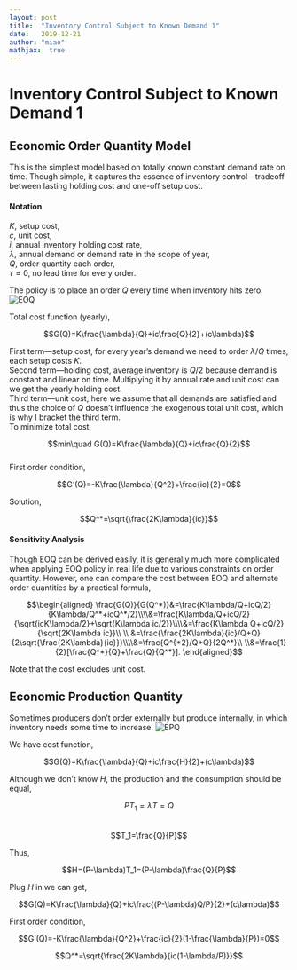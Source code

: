 ```yaml
---
layout: post
title:  "Inventory Control Subject to Known Demand 1"
date:   2019-12-21
author: "miao"
mathjax:  true
---
```



# Inventory Control Subject to Known Demand 1
## Economic Order Quantity Model
This is the simplest model based on totally known constant demand rate on time. Though simple, it captures the essence of inventory control—tradeoff between lasting holding cost and one-off setup cost.
#### Notation
$K$, setup cost,   
$c$, unit cost,   
$i$, annual inventory holding cost rate,   
$\lambda$, annual demand or demand rate in the scope of year,    
$Q$, order quantity each order,    
$\tau=0$, no lead time for every order.

The policy is to place an order $Q$ every time when inventory hits zero.
![EOQ](https://i.loli.net/2019/11/23/oC3KMG9NaPQOJ2A.jpg)

Total cost function (yearly),  

$$G(Q)=K\frac{\lambda}{Q}+ic\frac{Q}{2}+(c\lambda)$$      

First term—setup cost, for every year’s demand we need to order $\lambda/Q$ times, each setup costs $K$.    
Second term—holding cost, average inventory is $Q/2$ because demand is constant and linear on time. Multiplying it by annual rate and unit cost can we get the yearly holding cost.    
Third term—unit cost, here we assume that all demands are satisfied and thus the choice of $Q$ doesn’t influence the exogenous total unit cost, which is why I bracket the third term.   
To minimize total cost,    


$$min\quad G(Q)=K\frac{\lambda}{Q}+ic\frac{Q}{2}$$      
First order condition,   

$$G’(Q)=-K\frac{\lambda}{Q^2}+\frac{ic}{2}=0$$   

Solution,   

$$Q^*=\sqrt{\frac{2K\lambda}{ic}}$$    

#### Sensitivity Analysis
Though EOQ can be derived easily, it is generally much more complicated when applying EOQ policy in real life due to various constraints on order quantity. However, one can compare the cost between EOQ and alternate order quantities by a practical formula,    

$$\begin{aligned}
\frac{G(Q)}{G(Q^*)}&=\frac{K\lambda/Q+icQ/2}{K\lambda/Q^*+icQ^*/2}\\\\&=\frac{K\lambda/Q+icQ/2}{\sqrt{icK\lambda/2}+\sqrt{K\lambda ic/2}}\\\\&=\frac{K\lambda Q+icQ/2}{\sqrt{2K\lambda ic}}\\ \\
&=\frac{\frac{2K\lambda}{ic}/Q+Q}{2\sqrt{\frac{2K\lambda}{ic}}}\\\\&=\frac{Q^{*2}/Q+Q}{2Q^*}\\
\\&=\frac{1}{2}[\frac{Q^*}{Q}+\frac{Q}{Q^*}].
\end{aligned}$$    

Note that the cost excludes unit cost.

## Economic Production Quantity
Sometimes producers don’t order externally but produce internally, in which inventory needs some time to increase.
![EPQ](https://i.loli.net/2019/11/23/PGWyhbHNiLVwraq.jpg)

We have cost function,    

$$G(Q)=K\frac{\lambda}{Q}+ic\frac{H}{2}+(c\lambda)$$   

Although we don’t know $H$, the production and the consumption should be equal,   

$$PT_1=\lambda T=Q$$   
$$T_1=\frac{Q}{P}$$    

Thus,   

$$H=(P-\lambda)T_1=(P-\lambda)\frac{Q}{P}$$    

Plug $H$ in we can get,    

$$G(Q)=K\frac{\lambda}{Q}+ic\frac{(P-\lambda)Q/P}{2}+(c\lambda)$$    

First order condition,    

$$G’(Q)=-K\frac{\lambda}{Q^2}+\frac{ic}{2}(1-\frac{\lambda}{P})=0$$    

$$Q^*=\sqrt{\frac{2K\lambda}{ic(1-\lambda/P)}}$$